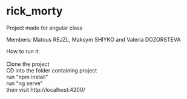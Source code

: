 # rick_morty
Project made for angular class

Members: Matous REJZL, Maksym SHIYKO and Valeria DOZORSTEVA

How to run it:\
\
Clone the project\
CD into the folder containing project\
run "npm install"\
run "ng serve"\
then visit http://localhost:4200/
